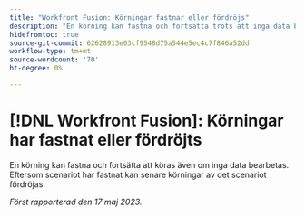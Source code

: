 ```yaml
---
title: "Workfront Fusion: Körningar fastnar eller fördröjs"
description: "En körning kan fastna och fortsätta trots att inga data bearbetas. Eftersom scenariot har fastnat kan senare körningar av det scenariot fördröjas."
hidefromtoc: true
source-git-commit: 62628913e03cf9548d75a544e5ec4c7f846a52dd
workflow-type: tm+mt
source-wordcount: '70'
ht-degree: 0%

---
```



# [!DNL Workfront Fusion]: Körningar har fastnat eller fördröjts

En körning kan fastna och fortsätta att köras även om inga data bearbetas. Eftersom scenariot har fastnat kan senare körningar av det scenariot fördröjas.

_Först rapporterad den 17 maj 2023._

